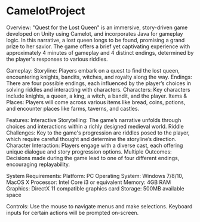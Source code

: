 # CamelotProject
Overview: "Quest for the Lost Queen" is an immersive, story-driven game developed on Unity using Camelot, and incorporates Java for gameplay logic. In this narrative, a lost queen longs to be found, promising a grand prize to her savior. The game offers a brief yet captivating experience with approximately 4 minutes of gameplay and 4 distinct endings, determined by the player's responses to various riddles.

Gameplay: Storyline: Players embark on a quest to find the lost queen, encountering knights, bandits, witches, and royalty along the way. Endings: There are four possible endings, each influenced by the player’s choices in solving riddles and interacting with characters. Characters: Key characters include knights, a queen, a king, a witch, a bandit, and the player. Items & Places: Players will come across various items like bread, coins, potions, and encounter places like farms, taverns, and castles.

Features: Interactive Storytelling: The game’s narrative unfolds through choices and interactions within a richly designed medieval world. Riddle Challenges: Key to the game's progression are riddles posed to the player, which require careful thought and determine the storyline’s direction. Character Interaction: Players engage with a diverse cast, each offering unique dialogue and story progression options. Multiple Outcomes: Decisions made during the game lead to one of four different endings, encouraging replayability.

System Requirements: Platform: PC Operating System: Windows 7/8/10, MacOS X Processor: Intel Core i3 or equivalent Memory: 4GB RAM Graphics: DirectX 11 compatible graphics card Storage: 500MB available space

Controls: Use the mouse to navigate menus and make selections. Keyboard inputs for certain actions will be prompted on-screen.
